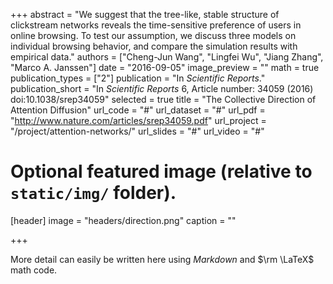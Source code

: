+++
abstract = "We suggest that the tree-like, stable structure of clickstream networks reveals the time-sensitive preference of users in online browsing. To test our assumption, we discuss three models on individual browsing behavior, and compare the simulation results with empirical data."
authors = ["Cheng-Jun Wang", "Lingfei Wu", "Jiang Zhang", "Marco A. Janssen"]
date = "2016-09-05"
image_preview = ""
math = true
publication_types = ["2"]
publication = "In *Scientific Reports*."
publication_short = "In *Scientific Reports* 6, Article number: 34059 (2016) doi:10.1038/srep34059"
selected = true
title = "The Collective Direction of Attention Diffusion"
url_code = "#"
url_dataset = "#"
url_pdf = "http://www.nature.com/articles/srep34059.pdf"
url_project = "/project/attention-networks/"
url_slides = "#"
url_video = "#"

# Optional featured image (relative to `static/img/` folder).
[header]
image = "headers/direction.png"
caption = ""

+++

More detail can easily be written here using *Markdown* and $\rm \LaTeX$ math code.

